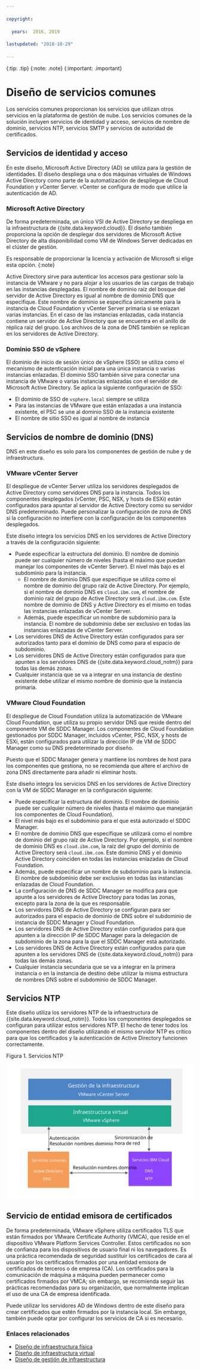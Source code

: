 ```yaml
---

copyright:

  years:  2016, 2019

lastupdated: "2018-10-29"

---
```


{:tip: .tip}
{:note: .note}
{:important: .important}

# Diseño de servicios comunes

Los servicios comunes proporcionan los servicios que utilizan otros servicios en la plataforma de gestión de nube. Los servicios comunes de la solución incluyen servicios de identidad y acceso, servicios de nombre de dominio, servicios NTP, servicios SMTP y servicios de autoridad de certificados.

## Servicios de identidad y acceso

En este diseño, Microsoft Active Directory (AD) se utiliza para la gestión de identidades. El diseño despliega una o dos máquinas virtuales de Windows Active Directory como parte de la automatización de despliegue de Cloud Foundation y vCenter Server. vCenter se configura de modo que utilice la autenticación de AD.

### Microsoft Active Directory

De forma predeterminada, un único VSI de Active Directory se despliega en la infraestructura de {{site.data.keyword.cloud}}. El diseño también proporciona la opción de desplegar dos servidores de Microsoft Active Directory de alta disponibilidad como VM de Windows Server dedicadas en el clúster de gestión.

Es responsable de proporcionar la licencia y activación de Microsoft si elige esta opción.
{:note}

Active Directory sirve para autenticar los accesos para gestionar solo la instancia de VMware y no para alojar a los usuarios de las cargas de trabajo en las instancias desplegadas. El nombre de dominio raíz del bosque del servidor de Active Directory es igual al nombre de dominio DNS que especifique. Este nombre de dominio se especifica únicamente para la instancia de Cloud Foundation y vCenter Server primaria si se enlazan varias instancias. En el caso de las instancias enlazadas, cada instancia contiene un servidor de Active Directory que se encuentra en el anillo de réplica raíz del grupo. Los archivos de la zona de DNS también se replican en los servidores de Active Directory.

### Dominio SSO de vSphere

El dominio de inicio de sesión único de vSphere (SSO) se utiliza como el mecanismo de autenticación inicial para una única instancia o varias instancias enlazadas. El dominio SSO también sirve para conectar una instancia de VMware o varias instancias enlazadas con el servidor de Microsoft Active Directory. Se aplica la siguiente configuración de SSO:  
* El dominio de SSO de `vsphere.local` siempre se utiliza
* Para las instancias de VMware que están enlazadas a una instancia existente, el PSC se une al dominio SSO de la instancia existente
* El nombre de sitio SSO es igual al nombre de instancia

## Servicios de nombre de dominio (DNS)

DNS en este diseño es solo para los componentes de gestión de nube y de infraestructura.

### VMware vCenter Server

El despliegue de vCenter Server utiliza los servidores desplegados de Active Directory como servidores DNS para la instancia. Todos los componentes desplegados (vCenter, PSC, NSX, y hosts de ESXi) están configurados para apuntar al servidor de Active Directory como su servidor DNS predeterminado. Puede personalizar la configuración de zona de DNS si la configuración no interfiere con la configuración de los componentes desplegados.

Este diseño integra los servicios DNS en los servidores de Active Directory a través de la configuración siguiente:
* Puede especificar la estructura del dominio. El nombre de dominio puede ser cualquier número de niveles (hasta el máximo que puedan manejar los componentes de vCenter Server). El nivel más bajo es el subdominio para la instancia.
   * El nombre de dominio DNS que especifique se utiliza como el nombre de dominio del grupo raíz de Active Directory. Por ejemplo, si el nombre de dominio DNS es `cloud.ibm.com`, el nombre de dominio raíz del grupo de Active Directory será `cloud.ibm.com`. Este nombre de dominio de DNS y Active Directory es el mismo en todas las instancias enlazadas de vCenter Server.
   * Además, puede especificar un nombre de subdominio para la instancia. El nombre de subdominio debe ser exclusivo en todas las instancias enlazadas de vCenter Server.
* Los servidores DNS de Active Directory están configurados para ser autorizados tanto para el dominio de DNS como para el espacio de subdominio.
* Los servidores DNS de Active Directory están configurados para que apunten a los servidores DNS de {{site.data.keyword.cloud_notm}} para todas las demás zonas.
* Cualquier instancia que se va a integrar en una instancia de destino existente debe utilizar el mismo nombre de dominio que la instancia primaria.

### VMware Cloud Foundation

El despliegue de Cloud Foundation utiliza la automatización de VMware Cloud Foundation, que utiliza su propio servidor DNS que reside dentro del componente VM de SDDC Manager. Los componentes de Cloud Foundation gestionados por SDDC Manager, incluidos vCenter, PSC, NSX, y hosts de ESXi, están configurados para utilizar la dirección IP de VM de SDDC Manager como su DNS predeterminado por diseño.

Puesto que el SDDC Manager genera y mantiene los nombres de host para los componentes que gestiona, no se recomienda que altere el archivo de zona DNS directamente para añadir ni eliminar hosts.

Este diseño integra los servicios DNS en los servidores de Active Directory con la VM de SDDC Manager en la configuración siguiente:
* Puede especificar la estructura del dominio. El nombre de dominio puede ser cualquier número de niveles (hasta el máximo que manejarán los componentes de Cloud Foundation).
* El nivel más bajo es el subdominio para el que está autorizado el SDDC Manager.
* El nombre de dominio DNS que especifique se utilizará como el nombre de dominio del grupo raíz de Active Directory. Por ejemplo, si el nombre de dominio DNS es `cloud.ibm.com`, la raíz del grupo del dominio de Active Directory será `cloud.ibm.com`. Este dominio DNS y el dominio Active Directory coinciden en todas las instancias enlazadas de Cloud Foundation.
* Además, puede especificar un nombre de subdominio para la instancia. El nombre de subdominio debe ser exclusivo en todas las instancias enlazadas de Cloud Foundation.  
* La configuración de DNS de SDDC Manager se modifica para que apunte a los servidores de Active Directory para todas las zonas, excepto para la zona de la que es responsable.
* Los servidores DNS de Active Directory se configuran para ser autorizados para el espacio de dominio de DNS sobre el subdominio de instancia de SDDC Manager y Cloud Foundation.
* Los servidores DNS de Active Directory están configurados para que apunten a la dirección IP de SDDC Manager para la delegación de subdominio de la zona para la que el SDDC Manager está autorizado.
* Los servidores DNS de Active Directory están configurados para que apunten a los servidores DNS de {{site.data.keyword.cloud_notm}} para todas las demás zonas.
* Cualquier instancia secundaria que se va a integrar en la primera instancia o en la instancia de destino debe utilizar la misma estructura de nombres DNS sobre el subdominio de SDDC Manager.

## Servicios NTP

Este diseño utiliza los servidores NTP de la infraestructura de {{site.data.keyword.cloud_notm}}. Todos los componentes desplegados se configuran para utilizar estos servidores NTP. El hecho de tener todos los componentes dentro del diseño utilizando el mismo servidor NTP es crítico para que los certificados y la autenticación de Active Directory funcionen correctamente.

Figura 1. Servicios NTP

![Servicios de NTP](commonservice_ntp.svg "En este diseño, todos los componentes de una instancia utilizan el mismo servidor NTP de la infraestructura de {{site.data.keyword.cloud_notm}} mediante el servicio NTP.")

## Servicio de entidad emisora de certificados

De forma predeterminada, VMware vSphere utiliza certificados TLS que están firmados por VMware Certificate Authority (VMCA), que reside en el dispositivo VMware Platform Services Controller. Estos certificados no son de confianza para los dispositivos de usuario final ni los navegadores. Es una práctica recomendada de seguridad sustituir los certificados de cara al usuario por los certificados firmados por una entidad emisora de certificados de terceros o de empresa (CA). Los certificados para la comunicación de máquina a máquina pueden permanecer como certificados firmados por VMCA; sin embargo, se recomienda seguir las prácticas recomendadas para su organización, que normalmente implican el uso de una CA de empresa identificada.

Puede utilizar los servidores AD de Windows dentro de este diseño para crear certificados que estén firmados por la instancia local. Sin embargo, también puede optar por configurar los servicios de CA si es necesario.

### Enlaces relacionados

* [Diseño de infraestructura física](design_physicalinfrastructure.html)
* [Diseño de infraestructura virtual](design_virtualinfrastructure.html)
* [Diseño de gestión de infraestructura](design_infrastructuremgmt.html)
